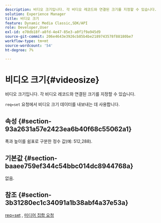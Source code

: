 ```yaml
---
description: 비디오 크기입니다. 각 비디오 레코드와 연결된 크기를 지정할 수 있습니다.
solution: Experience Manager
title: 비디오 크기
feature: Dynamic Media Classic,SDK/API
role: Developer,User
exl-id: e70db18f-a8fd-4e47-85e3-a0f1f9a945d9
source-git-commit: 206e4643e3926cb85b4be2189743578f88180be7
workflow-type: tm+mt
source-wordcount: '54'
ht-degree: 7%

---
```


# 비디오 크기{#videosize}

비디오 크기입니다. 각 비디오 레코드와 연결된 크기를 지정할 수 있습니다.

`req=set` 요청에서 비디오 크기 데이터를 내보내는 데 사용합니다.

## 속성 {#section-93a2631a57e2423ea6b40f68c55062a1}

폭과 높이를 쉼표로 구분한 정수 값(예: 512,288).

## 기본값 {#section-baaee759ef344c54bbc014dc8944768a}

없음.

## 참조 {#section-3b31280ec1c34091a1b38abf4a37e53a}

[req=set](/help/aem-is-ir-api/is-api/http-ref/image-serving-api-ref/c-http-protocol-reference/c-command-reference/r-req/r-set.md) , [미디어 집합 요청](/help/aem-is-ir-api/is-api/http-ref/image-serving-api-ref/c-http-protocol-reference/c-syntax-and-features/r-media-set-requests.md)
